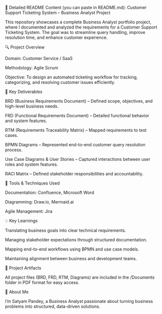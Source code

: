 📘 Detailed README Content (you can paste in README.md):
Customer Support Ticketing System – Business Analyst Project

This repository showcases a complete Business Analyst portfolio project, where I documented and analyzed the requirements for a Customer Support Ticketing System. The goal was to streamline query handling, improve resolution time, and enhance customer experience.

🔍 Project Overview

Domain: Customer Service / SaaS

Methodology: Agile Scrum

Objective: To design an automated ticketing workflow for tracking, categorizing, and resolving customer issues efficiently.

📑 Key Deliverables

BRD (Business Requirements Document) – Defined scope, objectives, and high-level business needs.

FRD (Functional Requirements Document) – Detailed functional behavior and system features.

RTM (Requirements Traceability Matrix) – Mapped requirements to test cases.

BPMN Diagrams – Represented end-to-end customer query resolution process.

Use Case Diagrams & User Stories – Captured interactions between user roles and system features.

RACI Matrix – Defined stakeholder responsibilities and accountability.

🧰 Tools & Techniques Used

Documentation: Confluence, Microsoft Word

Diagramming:  Draw.io, Mermaid.ai

Agile Management: Jira


💡 Key Learnings

Translating business goals into clear technical requirements.

Managing stakeholder expectations through structured documentation.

Mapping end-to-end workflows using BPMN and use case models.

Maintaining alignment between business and development teams.

📎 Project Artifacts

All project files (BRD, FRD, RTM, Diagrams) are included in the /Documents folder in PDF format for easy access.

👤 About Me

I’m Satyam Pandey, a Business Analyst passionate about turning business problems into structured, data-driven solutions.
